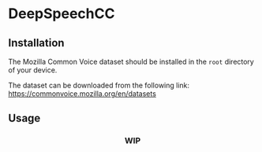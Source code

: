 # DeepSpeechCC

## Installation
The Mozilla Common Voice dataset should be installed in the `root` directory of your device.

The dataset can be downloaded from the following link: https://commonvoice.mozilla.org/en/datasets

## Usage
### <p style="text-align: center;"> WIP </p>